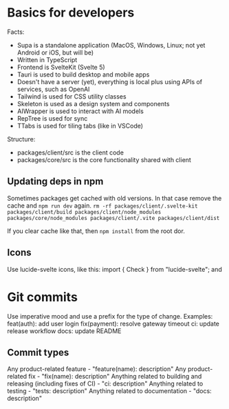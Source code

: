 # Basics for developers

Facts:
- Supa is a standalone application (MacOS, Windows, Linux; not yet Android or iOS, but will be)
- Written in TypeScript
- Frontend is SvelteKit (Svelte 5)
- Tauri is used to build desktop and mobile apps
- Doesn't have a server (yet), everything is local plus using APIs of services, such as OpenAI
- Tailwind is used for CSS utility classes
- Skeleton is used as a design system and components
- AIWrapper is used to interact with AI models
- RepTree is used for sync
- TTabs is used for tiling tabs (like in VSCode)

Structure:
- packages/client/src is the client code
- packages/core/src is the core functionality shared with client

## Updating deps in npm
Sometimes packages get cached with old versions. In that case remove the cache and `npm run dev` again.
`rm -rf packages/client/.svelte-kit packages/client/build packages/client/node_modules packages/core/node_modules packages/client/.vite packages/client/dist`

If you clear cache like that, then `npm install` from the root dor.

## Icons
Use lucide-svelte icons, like this: 
import { Check } from "lucide-svelte";
and <Check size={14} />

# Git commits
Use imperative mood and use a prefix for the type of change.
Examples:
feat(auth): add user login
fix(payment): resolve gateway timeout
ci: update release workflow
docs: update README

## Commit types
Any product-related feature - "feature(name): description"
Any product-related fix - "fix(name): description"
Anything related to building and releasing (including fixes of CI) - "ci: description"
Anything related to testing - "tests: description"
Anything related to documentation - "docs: description"